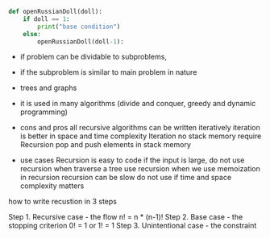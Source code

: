 ```python
def openRussianDoll(doll):
    if doll == 1:
        print("base condition")
    else:
        openRussianDoll(doll-1):
```

- if problem can be dividable to subproblems,
- if the subproblem is similar to main problem in nature
- trees and graphs
- it is used in many algorithms (divide and conquer, greedy and dynamic programming)

- cons and pros
  all recursive algorithms can be written iteratively
  iteration is better in space and time complexity
  Iteration no stack memory require
  Recursion pop and push elements in stack memory
- use cases
  Recursion is easy to code
  if the input is large, do not use recursion
  when traverse a tree use recursion
  when we use memoization in recursion
  recursion can be slow
  do not use if time and space complexity matters

how to write recustion in 3 steps

Step 1. Recursive case - the flow
n! = n \* (n-1)!
Step 2. Base case - the stopping criterion
0! = 1 or 1! = 1
Step 3. Unintentional case - the constraint
